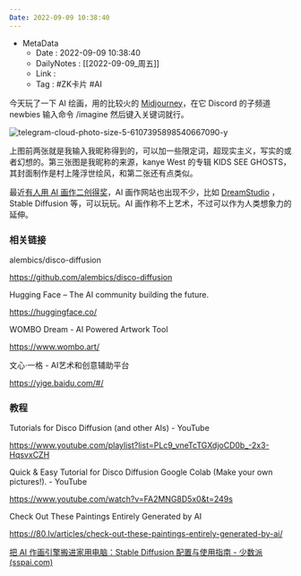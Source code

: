 ```yaml
---
Date: 2022-09-09 10:38:40
---
```

- MetaData
	- Date : 2022-09-09 10:38:40
	- DailyNotes : [[2022-09-09_周五]]
	- Link : 
	- Tag : #ZK卡片 #AI

今天玩了一下 AI 绘画，用的比较火的 [Midjourney](https://discord.com/invite/midjourney)，在它 Discord 的子频道 newbies 输入命令 /imagine 然后键入关键词就行。



![telegram-cloud-photo-size-5-6107395898540667090-y](https://kiwi4814-1256211473.cos.ap-nanjing.myqcloud.com//img202209091039706.jpg)

  

上图前两张就是我输入我昵称得到的，可以加一些限定词，超现实主义，写实的或者幻想的。第三张图是我昵称的来源，kanye West 的专辑 KIDS SEE GHOSTS，其封面制作是村上隆浮世绘风，和第二张还有点类似。

  

最近[有人用 AI 画作二创得奖](https://www.163.com/dy/article/HGJAFGIF051492T3.html)，AI 画作网站也出现不少，比如 [DreamStudio](https://beta.dreamstudio.ai/) ，Stable Diffusion 等，可以玩玩。AI 画作称不上艺术，不过可以作为人类想象力的延伸。





### 相关链接



alembics/disco-diffusion

https://github.com/alembics/disco-diffusion

Hugging Face – The AI community building the future.

https://huggingface.co/

WOMBO Dream - AI Powered Artwork Tool

https://www.wombo.art/



文心·一格 - AI艺术和创意辅助平台

https://yige.baidu.com/#/



### 教程

Tutorials for Disco Diffusion (and other AIs) - YouTube

https://www.youtube.com/playlist?list=PLc9_vneTcTGXdjoCD0b_-2x3-HqsvxCZH

Quick & Easy Tutorial for Disco Diffusion Google Colab (Make your own pictures!). - YouTube

https://www.youtube.com/watch?v=FA2MNG8D5x0&t=249s

Check Out These Paintings Entirely Generated by AI

https://80.lv/articles/check-out-these-paintings-entirely-generated-by-ai/

[把 AI 作画引擎搬进家用电脑：Stable Diffusion 配置与使用指南 - 少数派 (sspai.com)](https://sspai.com/post/75544)